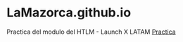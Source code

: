 # LaMazorca.github.io
Practica del modulo del HTLM - Launch X LATAM
[Practica](https://lamazorca.github.io/) 

